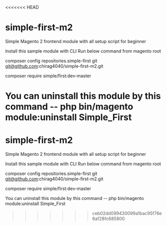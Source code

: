 <<<<<<< HEAD
# simple-first-m2
Simple Magento 2 frontend module with all setup script for beginner

Install this sample module with CLI
Run below command from magento root

composer config repositories.simple-first git git@github.com:chirag4040/simple-first-m2.git

composer require simple/first:dev-master

You can uninstall this module by this command -- php bin/magento module:uninstall Simple_First
=======
# simple-first-m2
Simple Magento 2 frontend module with all setup script for beginner

Install this sample module with CLI
Run below command from magento root

composer config repositories.simple-first git git@github.com:chirag4040/simple-first-m2.git

composer require simple/first:dev-master

You can uninstall this module by this command -- php bin/magento module:uninstall Simple_First
>>>>>>> ceb02dd099430099a1bac95f76e6af28fc685800
